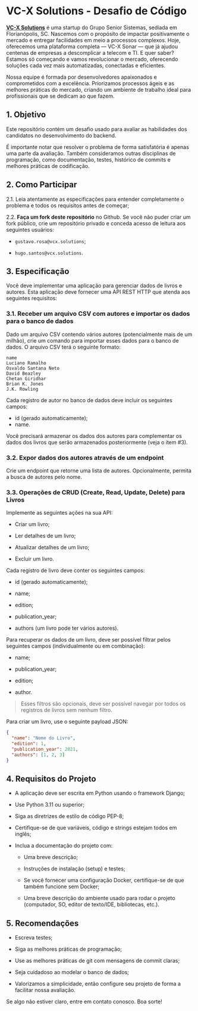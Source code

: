 # VC-X Solutions - Desafio de Código

[**VC-X Solutions**](https://vcx.solutions/) é uma startup do Grupo Senior Sistemas, sediada em
Florianópolis, SC. Nascemos com o propósito de impactar positivamente o mercado e entregar
facilidades em meio a processos complexos. Hoje, oferecemos uma plataforma completa — VC-X Sonar —
que já ajudou centenas de empresas a descomplicar a telecom e TI. E quer saber? Estamos só começando
e vamos revolucionar o mercado, oferecendo soluções cada vez mais automatizadas, conectadas e
eficientes.

Nossa equipe é formada por desenvolvedores apaixonados e comprometidos com a excelência. Priorizamos processos ágeis e as melhores práticas do mercado, criando um ambiente de trabalho ideal para profissionais que se dedicam ao que fazem.

## 1. Objetivo

Este repositório contém um desafio usado para avaliar as habilidades dos candidatos no
desenvolvimento do backend.

É importante notar que resolver o problema de forma satisfatória é apenas uma parte da avaliação.
Também consideramos outras disciplinas de programação, como documentação, testes, histórico de
commits e melhores práticas de codificação.

## 2. Como Participar

2.1. Leia atentamente as especificações para entender completamente o problema e todos os requisitos antes de começar;

2.2. **Faça um fork deste repositório** no Github. Se você não puder criar um fork público, crie um repositório privado e conceda acesso de leitura aos seguintes usuários:

- `gustavo.rosa@vcx.solutions`;

- `hugo.santos@vcx.solutions`.

## 3. Especificação

Você deve implementar uma aplicação para gerenciar dados de livros e autores. Esta aplicação deve
fornecer uma API REST HTTP que atenda aos seguintes requisitos:

### 3.1. Receber um arquivo CSV com autores e importar os dados para o banco de dados

Dado um arquivo CSV contendo vários autores (potencialmente mais de um milhão), crie um comando para
importar esses dados para o banco de dados. O arquivo CSV terá o seguinte formato:

```csv
name
Luciano Ramalho
Osvaldo Santana Neto
David Beazley
Chetan Giridhar
Brian K. Jones
J.K. Rowling
```

Cada registro de autor no banco de dados deve incluir os seguintes campos:

- id (gerado automaticamente);
- name.

Você precisará armazenar os dados dos autores para complementar os dados dos livros que serão
armazenados posteriormente (veja o item #3).

### 3.2. Expor dados dos autores através de um endpoint

Crie um endpoint que retorne uma lista de autores. Opcionalmente, permita a busca de autores pelo
nome.

### 3.3. Operações de CRUD (Create, Read, Update, Delete) para Livros

Implemente as seguintes ações na sua API:

- Criar um livro;

- Ler detalhes de um livro;

- Atualizar detalhes de um livro;

- Excluir um livro.

Cada registro de livro deve conter os seguintes campos:

- id (gerado automaticamente);

- name;

- edition;

- publication_year;

- authors (um livro pode ter vários autores).

Para recuperar os dados de um livro, deve ser possível filtrar pelos seguintes campos
(individualmente ou em combinação):

- name;

- publication_year;

- edition;

- author.

> Esses filtros são opcionais, deve ser possível navegar por todos os registros de livros sem nenhum filtro.

Para criar um livro, use o seguinte payload JSON:

```json
{
  "name": "Nome do Livro",
  "edition": 1,
  "publication_year": 2021,
  "authors": [1, 2, 3]
}
```

## 4. Requisitos do Projeto

- A aplicação deve ser escrita em Python usando o framework Django;

- Use Python 3.11 ou superior;

- Siga as diretrizes de estilo de código PEP-8;

- Certifique-se de que variáveis, código e strings estejam todos em inglês;

- Inclua a documentação do projeto com:

    - Uma breve descrição;

    - Instruções de instalação (setup) e testes;

    - Se você fornecer uma configuração Docker, certifique-se de que também funcione sem Docker;

    - Uma breve descrição do ambiente usado para rodar o projeto (computador, SO, editor de texto/IDE, bibliotecas, etc.).


## 5. Recomendações

- Escreva testes;

- Siga as melhores práticas de programação;

- Use as melhores práticas de git com mensagens de commit claras;

- Seja cuidadoso ao modelar o banco de dados;

- Valorizamos a simplicidade, então configure seu projeto de forma a facilitar nossa avaliação.


Se algo não estiver claro, entre em contato conosco. Boa sorte!
